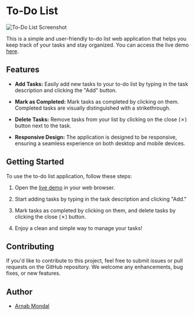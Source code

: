 # To-Do List

![To-Do List Screenshot](https://i.imgur.com/dtJFXri.jpg)

This is a simple and user-friendly to-do list web application that helps you keep track of your tasks and stay organized. You can access the live demo [here](https://blacknut1803.github.io/todolist/).

## Features

- **Add Tasks:** Easily add new tasks to your to-do list by typing in the task description and clicking the "Add" button.

- **Mark as Completed:** Mark tasks as completed by clicking on them. Completed tasks are visually distinguished with a strikethrough.

- **Delete Tasks:** Remove tasks from your list by clicking on the close (✗) button next to the task.

- **Responsive Design:** The application is designed to be responsive, ensuring a seamless experience on both desktop and mobile devices.

## Getting Started

To use the to-do list application, follow these steps:

1. Open the [live demo](https://blacknut1803.github.io/todolist/) in your web browser.

2. Start adding tasks by typing in the task description and clicking "Add."

3. Mark tasks as completed by clicking on them, and delete tasks by clicking the close (✗) button.

4. Enjoy a clean and simple way to manage your tasks!

## Contributing

If you'd like to contribute to this project, feel free to submit issues or pull requests on the GitHub repository. We welcome any enhancements, bug fixes, or new features.

## Author

- [Arnab Mondal](https://github.com/blacknut1803)



